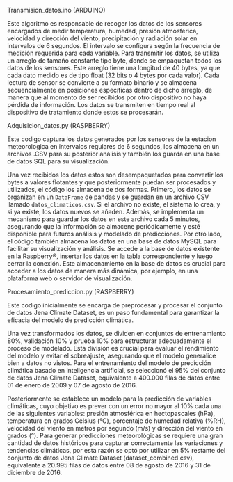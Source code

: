Transmision_datos.ino  (ARDUINO)

Este algoritmo es responsable de recoger los datos de los sensores encargados de medir temperatura, humedad, presión atmosférica, velocidad y dirección del viento, precipitación y radiación solar en
intervalos de 6 segundos. El intervalo se configura según la frecuencia de medición requerida para cada variable. Para transmitir los datos, se utiliza un arreglo de tamaño constante tipo byte, donde se
empaquetan todos los datos de los sensores. Este arreglo tiene una longitud de 40 bytes, ya que cada dato medido es de tipo float (32 bits o 4 bytes por cada valor). Cada lectura de sensor se convierte a
su formato binario y se almacena secuencialmente en posiciones específicas dentro de dicho arreglo, de manera que al momento de ser recibidos por otro dispositivo no haya pérdida de información.
Los datos se transmiten en tiempo real al dispositivo de tratamiento donde estos se procesarán. 

Adquisicion_datos.py  (RASPBERRY)

Este codigo captura los datos generados por los sensores de la estacion meteorologica en intervalos regulares de 6 segundos, los almacena en un archivos .CSV para su posterior análisis y también los 
guarda en una base de datos SQL para su visualización. 

Una vez recibidos los datos estos son desempaquetados para convertir los bytes a valores flotantes y que posteriormente puedan ser procesados y utilizados, el código los almacena de dos formas. 
Primero, los datos se organizan en un `DataFrame` de pandas y se guardan en un archivo CSV llamado `datos_climaticos.csv`. Si el archivo no existe, el sistema lo crea, y si ya existe, los datos nuevos 
se añaden. Además, se implementa un mecanismo para guardar los datos en este archivo cada 5 minutos, asegurando que la información se almacene periódicamente y esté disponible para futuros análisis y 
modelado de predicciones. Por otro lado, el código también almacena los datos en una base de datos MySQL para facilitar su visualización y análisis. Se accede a la base de datos existente en la Raspberry®,
insertar los datos en la tabla correspondiente y luego cerrar la conexión. Este almacenamiento en la base de datos es crucial para acceder a los datos de manera más dinámica, por ejemplo, en una plataforma
web o servidor de visualización.

Procesamiento_prediccion.py  (RASPBERRY)

Este codigo inicialmente se encarga de preprocesar y procesar el conjunto de datos Jena Climate Dataset, es un paso fundamental para garantizar la eficacia del modelo de predicción climática. 

Una vez transformados los datos, se dividen en conjuntos de entrenamiento 80%, validación 10% y prueba 10% para estructurar adecuadamente el proceso de modelado. Esta división es crucial para evaluar 
el rendimiento del modelo y evitar el sobreajuste, asegurando que el modelo generalice bien a datos no vistos.
Para el entrenamiento del modelo de predicción climática basado en inteligencia artificial, se seleccionó el 95% del conjunto de datos Jena Climate Dataset, equivalente a 400.000 filas de datos entre 
01 de enero de 2009 y 07 de agosto de 2016. 

Posteriormente se establece un modelo para la predicción de variables climáticas, cuyo objetivo es prever con un error no mayor al 10% cada una de las siguientes variables: presión atmosférica en 
hectopascales (hPa), temperatura en grados Celsius (°C), porcentaje de humedad relativa (%RH), velocidad del viento en metros por segundo (m/s) y dirección del viento en grados (°).
Para generar predicciones meteorológicas se requiere una gran cantidad de datos históricos para capturar correctamente las variaciones y tendencias climáticas, por esta razón se optó por utilizar 
en 5% restante del conjunto de datos Jena Climate Dataset (dataset_combined.csv), equivalente a 20.995 filas de datos entre 08 de agosto de 2016 y 31 de diciembre de 2016.
